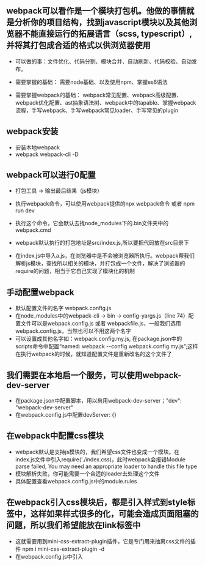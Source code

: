 ## webpack可以看作是一个模块打包机。他做的事情就是分析你的项目结构，找到javascript模块以及其他浏览器不能直接运行的拓展语言（scss, typescript）,并将其打包成合适的格式以供浏览器使用

- 可以做的事：文件优化、代码分割、模块合并、自动刷新、代码校验、自动发布。

- 需要掌握的基础： 需要node基础、以及使用npm、掌握es6语法

- 需要掌握webpack的基础： webpack常见配置、webpack高级配置、webpack优化配置、ast抽象语法树、webpack中的tapable、掌握webpack流程，手写webpack、手写webpack常见loader、手写常见的plugin

## webpack安装
- 安装本地webpack
- webpack webpack-cli -D

## webpack可以进行0配置
- 打包工具 -> 输出最后结果（js模块）

- 执行webpack命令，可以使用webpack提供的npx webpack命令 或者 npm run dev
- 执行这个命令，它会默认去找node_modules下的.bin文件夹中的webpack.cmd
- webpack默认执行的打包地址是src/index.js,所以要把代码放在src目录下

- 在index.js中导入a.js，在浏览器中是不会被浏览器所执行。webpack帮我们解析js模块，查找所以相关的模块，并打包成一个文件，解决了浏览器的require的问题，相当于它自己实现了模块化的机制

## 手动配置webpack

- 默认配置文件的名字 webpack.config.js
- 在node_modules中的webpack-cli -> bin -> config-yargs.js（line 74）配置文件可以是webpack.config.js 或者 webpackfile.js，一般我们选用webpack.config.js，当然也可以不用这两个名字
- 可以设置成其他名字如：webpack.config.my.js, 在package.json中的scripts命令中配置“named: webpack --config webpack.config.my.js”;这样在执行webpack的时候，就知道配置文件是重新改名的这个文件了


## 我们需要在本地启一个服务，可以使用webpack-dev-server

- 在package.json中配置脚本，用以启用webpack-dev-server；"dev": "webpack-dev-server"
- 在webpack.config.js中配置devServer: {}

## 在webpack中配置css模块

- webpack默认是支持js模块的，我们希望css文件也变成一个模块。在index.js文件中引入require('./index.css)，此时webpack会报错Module parse failed, You may need an appropriate loader to handle this file type
- 模块解析失败，你可能需要一个合适的loader去处理这个文件
- 具体配置查看webpack.config.js中的module.rules


## 在webpack引入css模块后，都是引入样式到style标签中，这样如果样式很多的化，可能会造成页面阻塞的问题，所以我们希望能放在link标签中
- 这就需要用到mini-css-extract-plugin插件，它是专门用来抽离css文件的插件 npm i mini-css-extract-plugin -d
- 在webpack.config.js中引入

